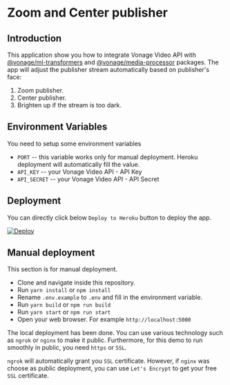 # Zoom and Center publisher
 
## Introduction
This application show you how to integrate Vonage Video API with [@vonage/ml-transformers](https://www.npmjs.com/package/@vonage/ml-transformers) and [@vonage/media-processor](https://www.npmjs.com/package/@vonage/media-processor) packages.
The app will adjust the publisher stream automatically based on publisher's face:  
  1. Zoom publisher.  
  2. Center publisher.  
  3. Brighten up if the stream is too dark.  

## Environment Variables
You need to setup some environment variables 

  - `PORT` -- this variable works only for manual deployment. Heroku deployment will automatically fill the value.
  - `API_KEY` -- your Vonage Video API - API Key
  - `API_SECRET` -- your Vonage Video API - API Secret

## Deployment
You can directly click below `Deploy to Heroku` button to deploy the app.

[![Deploy](https://www.herokucdn.com/deploy/button.svg)](https://heroku.com/deploy?template=https://github.com/nexmo-se/zoom-and-center-publisher)


## Manual deployment
This section is for manual deployment. 
  - Clone and navigate inside this repository.
  - Run `yarn install` or `npm install`
  - Rename `.env.example` to `.env` and fill in the environment variable.
  - Run `yarn build` or `npm run build`
  - Run `yarn start` or `npm run start`
  - Open your web browser. For example `http://localhost:5000`

The local deployment has been done. You can use various technology such as `ngrok` or `nginx` to make it public. Furthermore, for this demo to run smoothly in public, you need `https` or `SSL`. 

`ngrok` will automatically grant you `SSL` certificate. However, if `nginx` was choose as public deployment, you can use `Let's Encrypt` to get your free `SSL` certificate.
